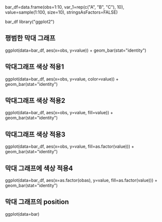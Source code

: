 bar_df=data.frame(obs=1:10, 
                  var_1=rep(c("A", "B", "C"), 10),
                  value=sample(1:100, size=10),
                  stringsAsFactors=FALSE)
                  
bar_df
library("ggplot2")

## 평범한 막대 그래프
ggplot(data=bar_df, aes(x=obs, y=value)) + geom_bar(stat="identity")

## 막대그래프 색상 적용1
ggplot(data=bar_df, aes(x=obs, y=value, color=value)) + geom_bar(stat="identity")

## 막대그래프 색상 적용2
ggplot(data=bar_df, aes(x=obs, y=value, fill=value)) + geom_bar(stat="identity")

## 막대그래프 색상 적용3
ggplot(data=bar_df, aes(x=obs, y=value, fill=as.factor(value))) + geom_bar(stat="identity")

## 막대 그래프에 색상 적용4
ggplot(data=bar_df, aes(x=as.factor(obas),
                        y=value,
                        fill=as.factor(value))) + geom_bar(stat="identity")

## 막대 그래프의 position
ggplot(data=bar)

                        
                        
                